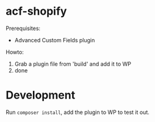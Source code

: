 # acf-shopify

Prerequisites:
- Advanced Custom Fields plugin

Howto:
1. Grab a plugin file from 'build' and add it to WP
2. done


# Development

Run `composer install`, add the plugin to WP to test it out.
